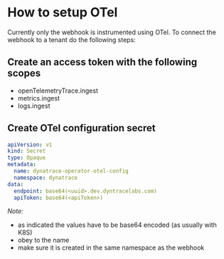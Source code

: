 
# How to setup OTel

Currently only the webhook is instrumented using OTel. To connect the webhook to a tenant do the following steps:

## Create an access token with the following scopes

- openTelemetryTrace.ingest
- metrics.ingest
- logs.ingest

## Create OTel configuration secret

```yaml
apiVersion: v1
kind: Secret
type: Opaque
metadata:
  name: dynatrace-operator-otel-config
  namespace: dynatrace
data:
  endpoint: base64(<uuid>.dev.dyntracelabs.com)
  apiToken: base64(<apiToken>)
```

*Note:*

- as indicated the values have to be base64 encoded (as usually with K8S)
- obey to the name
- make sure it is created in the same namespace as the webhook

